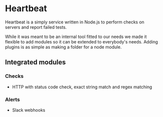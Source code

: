 Heartbeat
=========
Heartbeat is a simply service written in Node.js to perform checks on servers and report failed tests. 

While it was meant to be an internal tool fitted to our needs we made it flexible to add modules so it can be extended to everybody's needs. 
Adding plugins is as simple as making a folder for a node module. 

## Integrated modules
### Checks
* HTTP with status code check, exact string match and regex matching

### Alerts
* Slack webhooks
